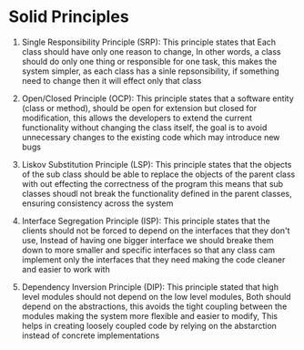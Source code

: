 # Solid Principles

1. Single Responsibility Principle (SRP): This principle states that Each class should have only one reason to change, In other words, a class should do only one thing or responsible for one task,
   this makes the system simpler, as each class has a sinle repsonsibility, if something need to change then it will effect only that class

2. Open/Closed Principle (OCP): This principle states that a software entity (class or method), should be open for extension but closed for modification, this allows the developers to extend the current functionality
   without changing the class itself, the goal is to avoid unnecessary changes to the existing code which may introduce new bugs

3. Liskov Substitution Principle (LSP): This principle states that the objects of the sub class should be able to replace the objects of the parent class with out effecting the correctness of the program
   this means that sub classes shoudl not break the functionality defined in the parent classes, ensuring consistency across the system

4. Interface Segregation Principle (ISP): This principle states that the clients should not be forced to depend on the interfaces that they don't use, Instead of having one bigger interface we should breake them down to
   more smaller and specific interfaces so that any class cam implement only the interfaces that they need making the code cleaner and easier to work with

5. Dependency Inversion Principle (DIP): This principle stated that high level modules should not depend on the low level modules, Both should depend on the abstractions, this avoids the tight coupling between the modules
   making the system more flexible and easier to modify, This helps in creating loosely coupled code by relying on the abstarction instead of concrete implementations
    
